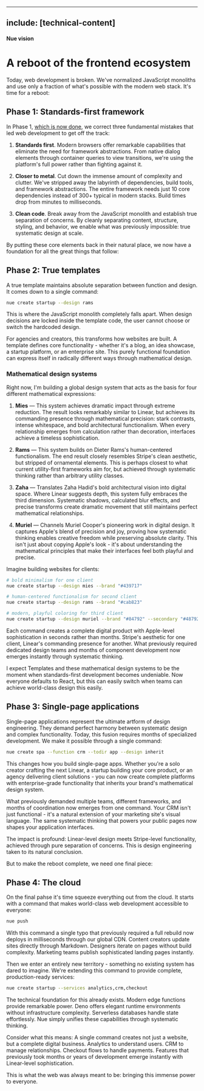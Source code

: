 
---
include: [technical-content]
---

#### Nue vision
# A reboot of the frontend ecosystem
Today, web development is broken. We've normalized JavaScript monoliths and use only a fraction of what's possible with the modern web stack. It's time for a reboot:


## Phase 1: Standards-first framework
In Phase 1, [which is now done](/blog/...), we correct three fundamental mistakes that led web development to get off the track:

1. **Standards first**. Modern browsers offer remarkable capabilities that eliminate the need for framework abstractions. From native dialog elements through container queries to view transitions, we're using the platform's full power rather than fighting against it.

2. **Closer to metal**. Cut down the immense amount of complexity and clutter. We've stripped away the labyrinth of dependencies, build tools, and framework abstractions. The entire framework needs just 10 core dependencies instead of 300+ typical in modern stacks. Build times drop from minutes to milliseconds.

3. **Clean code**. Break away from the JavaScript monolith and establish true separation of concerns. By cleanly separating content, structure, styling, and behavior, we enable what was previously impossible: true systematic design at scale.

By putting these core elements back in their natural place, we now have a foundation for all the great things that follow:



## Phase 2: True templates
A true template maintains absolute separation between function and design. It comes down to a single command:

``` sh
nue create startup --design rams
```
This is where the JavaScript monolith completely falls apart. When design decisions are locked inside the template code, the user cannot choose or switch the hardcoded design.

For agencies and creators, this transforms how websites are built. A template defines core functionality - whether it's a blog, an idea showcase, a startup platform, or an enterprise site. This purely functional foundation can express itself in radically different ways through mathematical design.

### Mathematical design systems
Right now, I'm building a global design system that acts as the basis for four different mathematical expressions:

1. **Mies** — This system achieves dramatic impact through extreme reduction. The result looks remarkably similar to Linear, but achieves its commanding presence through mathematical precision: stark contrasts, intense whitespace, and bold architectural functionalism. When every relationship emerges from calculation rather than decoration, interfaces achieve a timeless sophistication.

2. **Rams** — This system builds on Dieter Rams's human-centered functionalism. The end result closely resembles Stripe's clean aesthetic, but stripped of ornamental elements. This is perhaps closest to what current utility-first frameworks aim for, but achieved through systematic thinking rather than arbitrary utility classes.

3. **Zaha** — Translates Zaha Hadid's bold architectural vision into digital space. Where Linear suggests depth, this system fully embraces the third dimension. Systematic shadows, calculated blur effects, and precise transforms create dramatic movement that still maintains perfect mathematical relationships.

4. **Muriel** — Channels Muriel Cooper's pioneering work in digital design. It captures Apple's blend of precision and joy, proving how systematic thinking enables creative freedom while preserving absolute clarity. This isn't just about copying Apple's look - it's about understanding the mathematical principles that make their interfaces feel both playful and precise.

Imagine building websites for clients:

``` sh
# bold minimalism for one client
nue create startup --design mies --brand "#439717"

# human-centered functionalism for second client
nue create startup --design rams --brand "#cab823"

# modern, playful coloring for third client
nue create startup --design muriel --brand "#84792" --secondary "#487924"
```

Each command creates a complete digital product with Apple-level sophistication in seconds rather than months. Stripe's aesthetic for one client, Linear's commanding presence for another. What previously required dedicated design teams and months of component development now emerges instantly through systematic thinking.

I expect Templates and these mathematical design systems to be the moment when standards-first development becomes undeniable. Now everyone defaults to React, but this can easily switch when teams can achieve world-class design this easily.



## Phase 3: Single-page applications
Single-page applications represent the ultimate artform of design engineering. They demand perfect harmony between systematic design and complex functionality. Today, this fusion requires months of specialized development. We make it possible through a single command:


``` sh
nue create spa --function crm --todir app --design inherit
```

This changes how you build single-page apps. Whether you're a solo creator crafting the next Linear, a startup building your core product, or an agency delivering client solutions - you can now create complete platforms with enterprise-grade functionality that inherits your brand's mathematical design system.

What previously demanded multiple teams, different frameworks, and months of coordination now emerges from one command. Your CRM isn't just functional - it's a natural extension of your marketing site's visual language. The same systematic thinking that powers your public pages now shapes your application interfaces.

The impact is profound: Linear-level design meets Stripe-level functionality, achieved through pure separation of concerns. This is design engineering taken to its natural conclusion.

But to make the reboot complete, we need one final piece:



## Phase 4: The cloud
On the final pahse it's time squeeze everything out from the cloud. It starts with a command that makes world-class web development accessible to everyone:

``` sh
nue push
```

With this command a single typo that previously required a full rebuild now deploys in milliseconds through our global CDN. Content creators update sites directly through Markdown. Designers iterate on pages without build complexity. Marketing teams publish sophisticated landing pages instantly.

Then we enter an entirely new territory - something no existing system has dared to imagine. We're extending this command to provide complete, production-ready services:

``` sh
nue create startup --services analytics,crm,checkout
```

The technical foundation for this already exists. Modern edge functions provide remarkable power. Deno offers elegant runtime environments without infrastructure complexity. Serverless databases handle state effortlessly. Nue simply unifies these capabilities through systematic thinking.

Consider what this means: A single command creates not just a website, but a complete digital business. Analytics to understand users. CRM to manage relationships. Checkout flows to handle payments. Features that previously took months or years of development emerge instantly with Linear-level sophistication.

This is what the web was always meant to be: bringing this immense power to everyone.

